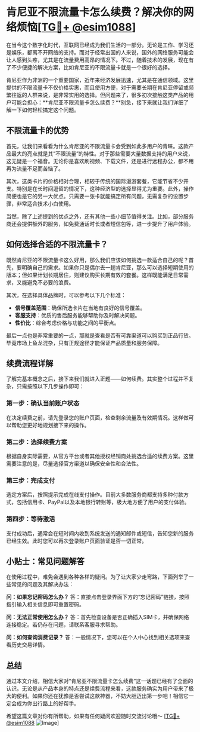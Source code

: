 # 肯尼亚不限流量卡怎么续费？解决你的网络烦恼[[TG💪+ @esim1088](https://t.me/s/esim1088)]

在当今这个数字化时代，互联网已经成为我们生活的一部分。无论是工作、学习还是娱乐，都离不开网络的支持。而对于经常出国的人来说，国外的网络服务可能会让人感到头疼，尤其是在流量费用高昂的情况下。不过，随着技术的发展，现在有了不少便捷的解决方案，比如肯尼亚的不限流量卡就是一个很好的选择。

肯尼亚作为非洲的一个重要国家，近年来经济发展迅速，尤其是在通信领域。这里提供的不限流量卡不仅价格实惠，而且使用方便，对于需要长期在肯尼亚停留或频繁往返的人群来说，是非常实用的选择。但问题来了，很多初次接触这类产品的用户可能会担心：**肯尼亚不限流量卡怎么续费？**别急，接下来就让我们详细了解一下如何轻松搞定这个问题。

## 不限流量卡的优势

首先，让我们来看看为什么肯尼亚的不限流量卡会受到如此多用户的青睐。这款产品最大的亮点就是其“不限流量”的特性。对于那些需要大量数据支持的用户来说，这无疑是一个福音。无论你是喜欢刷视频、下载文件，还是进行远程办公，都不用再为流量不足而苦恼了。

其次，这类卡片的价格相对合理，相较于传统的国际漫游套餐，它能节省不少开支。特别是在长时间逗留的情况下，这种经济型的选择显得尤为重要。此外，操作简便也是它的另一大优点。只需要一张卡就能搞定所有问题，无需复杂的设置步骤，非常适合技术小白使用。

当然，除了上述提到的优点之外，还有其他一些小细节值得关注。比如，部分服务商还会提供额外的服务，如免费通话时长或者短信包等，进一步提升了用户体验。

## 如何选择合适的不限流量卡？

既然肯尼亚的不限流量卡这么好用，那么我们应该如何挑选一款适合自己的呢？首先，要明确自己的需求。如果你只是偶尔去一趟肯尼亚，那么可以选择短期使用的版本；但如果计划长期居住，则建议购买长期有效的套餐。这样既能满足日常需求，又能避免不必要的浪费。

其次，在选择具体品牌时，可以参考以下几个标准：
- **信号覆盖范围**：确保所选卡片在当地有良好的信号覆盖。
- **客服支持**：优质的售后服务能够帮助你及时解决问题。
- **性价比**：综合考虑价格与功能之间的平衡点。

最后一点也是非常重要的一点，那就是查看是否有可靠渠道可以购买到正品行货。毕竟市场上鱼龙混杂，只有正规途径才能保证产品质量和服务保障。

## 续费流程详解

了解完基本概念之后，接下来我们就进入正题——如何续费。其实整个过程并不复杂，只需按照以下几步操作即可：

### 第一步：确认当前账户状态
在决定续费之前，请先登录您的账户页面，检查剩余流量及有效期情况。这样做可以帮助您更好地规划接下来的操作。

### 第二步：选择续费方案
根据自身实际需要，从官方平台或者其他授权经销商处挑选合适的续费方案。这里需要注意的是，尽量选择官方渠道以确保安全性和合法性。

### 第三步：完成支付
选定方案后，按照提示完成在线支付操作。目前大多数服务商都支持多种付款方式，包括信用卡、PayPal以及本地银行转账等，极大地方便了用户的支付体验。

### 第四步：等待激活
支付成功后，通常会在短时间内收到系统发送的通知邮件或短信，告知您新的服务已经生效。此时您可以再次登录账户页面验证是否一切正常。

## 小贴士：常见问题解答

在使用过程中，难免会遇到各种各样的疑问。为了让大家少走弯路，下面列举了一些常见的问题及其解决办法：

**问：如果忘记密码怎么办？**
答：直接点击登录界面下方的“忘记密码”链接，按照指引输入相关信息即可重置密码。

**问：无法正常使用怎么办？**
答：首先检查设备是否正确插入SIM卡，并确保网络连接稳定。若仍存在问题，请联系客服寻求帮助。

**问：如何查询消费记录？**
答：一般情况下，您可以在个人中心找到相关选项来查看历史交易详情。

## 总结

通过本文介绍，相信大家对“肯尼亚不限流量卡怎么续费”这一话题已经有了全面的认识。无论是从产品本身的特点还是续费流程来看，这款服务确实为用户带来了极大的便利。如果你还在犹豫是否尝试这款神器，不妨大胆迈出第一步吧！相信它一定会成为你出行路上的好帮手。

希望这篇文章对你有所帮助，如果有任何疑问欢迎随时交流讨论哦～ [[TG💪+ @esim1088](https://t.me/s/esim1088) ![Image](https://i.postimg.cc/4NQfJmqS/Snipaste-2025-05-13-00-14-12.png)]